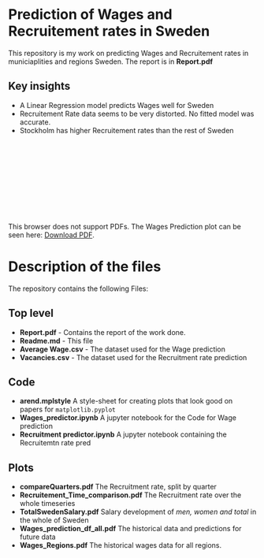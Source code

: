 # Prediction of Wages and Recruitement rates in Sweden

This repository is my work on predicting Wages and Recruitement rates in municiaplities and regions Sweden. The report is in **Report.pdf**

## Key insights
- A Linear Regression model predicts Wages well for Sweden
- Recruitement Rate data seems to be very distorted. No fitted model was accurate. 
- Stockholm has higher Recruitement rates than the rest of Sweden

<object data="plots/Wages_prediction_df_all.pdf" type="application/pdf" width="700px" height="700px">
    <embed src="plots/Wages_prediction_df_all.pdf">
        <p>This browser does not support PDFs. The Wages Prediction plot can be seen here: <a href="plots/Wages_prediction_df_all.pdf">Download PDF</a>.</p>
    </embed>
</object>



# Description of the files

The repository contains the following Files:

## Top level
- **Report.pdf** - Contains the report of the work done.
- **Readme.md** - This file
- **Average Wage.csv** - The dataset used for the Wage prediction
- **Vacancies.csv** - The dataset used for the Recruitment rate prediction

## Code
- **arend.mplstyle** A style-sheet for creating plots that look good on papers
for `matplotlib.pyplot`
- **Wages_predictor.ipynb** A jupyter notebook for the Code for Wage prediction
- **Recruitment predictor.ipynb** A jupyter notebook containing the Recruitemtn rate pred

## Plots

- **compareQuarters.pdf** The Recruitment rate, split by quarter
- **Recruitement_Time_comparison.pdf** The Recruitment rate over the whole timeseries
- **TotalSwedenSalary.pdf** Salary development of *men, women and total* in the whole of Sweden
- **Wages_prediction_df_all.pdf** The historical data and predictions for future data
- **Wages_Regions.pdf** The historical wages data for all regions.
